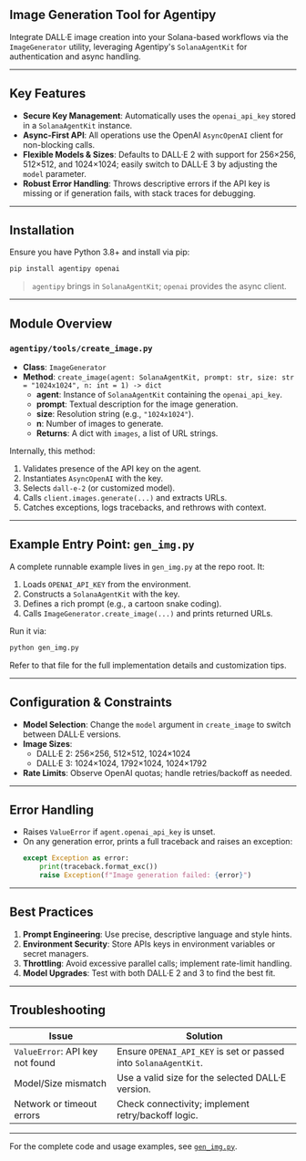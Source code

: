 ## Image Generation Tool for Agentipy

Integrate DALL·E image creation into your Solana-based workflows via the `ImageGenerator` utility, leveraging Agentipy's `SolanaAgentKit` for authentication and async handling.

---

## Key Features

-  **Secure Key Management**: Automatically uses the `openai_api_key` stored in a `SolanaAgentKit` instance.
-  **Async-First API**: All operations use the OpenAI `AsyncOpenAI` client for non-blocking calls.
-  **Flexible Models & Sizes**: Defaults to DALL·E 2 with support for 256×256, 512×512, and 1024×1024; easily switch to DALL·E 3 by adjusting the `model` parameter.
-  **Robust Error Handling**: Throws descriptive errors if the API key is missing or if generation fails, with stack traces for debugging.

---

## Installation

Ensure you have Python 3.8+ and install via pip:

```bash
pip install agentipy openai
```

> `agentipy` brings in `SolanaAgentKit`; `openai` provides the async client.

---

## Module Overview

### `agentipy/tools/create_image.py`

- **Class**: `ImageGenerator`
- **Method**: `create_image(agent: SolanaAgentKit, prompt: str, size: str = "1024x1024", n: int = 1) -> dict`
  - **agent**: Instance of `SolanaAgentKit` containing the `openai_api_key`.
  - **prompt**: Textual description for the image generation.
  - **size**: Resolution string (e.g., `"1024x1024"`).
  - **n**: Number of images to generate.
  - **Returns**: A dict with `images`, a list of URL strings.

Internally, this method:

1. Validates presence of the API key on the agent.
2. Instantiates `AsyncOpenAI` with the key.
3. Selects `dall-e-2` (or customized model).
4. Calls `client.images.generate(...)` and extracts URLs.
5. Catches exceptions, logs tracebacks, and rethrows with context.

---

## Example Entry Point: `gen_img.py`

A complete runnable example lives in `gen_img.py` at the repo root. It:

1. Loads `OPENAI_API_KEY` from the environment.
2. Constructs a `SolanaAgentKit` with the key.
3. Defines a rich prompt (e.g., a cartoon snake coding).
4. Calls `ImageGenerator.create_image(...)` and prints returned URLs.

Run it via:

```bash
python gen_img.py
```

Refer to that file for the full implementation details and customization tips.

---

## Configuration & Constraints

- **Model Selection**: Change the `model` argument in `create_image` to switch between DALL·E versions.
- **Image Sizes**:
  - DALL·E 2: 256×256, 512×512, 1024×1024
  - DALL·E 3: 1024×1024, 1792×1024, 1024×1792
- **Rate Limits**: Observe OpenAI quotas; handle retries/backoff as needed.

---

## Error Handling

- Raises `ValueError` if `agent.openai_api_key` is unset.
- On any generation error, prints a full traceback and raises an exception:
  ```python
  except Exception as error:
      print(traceback.format_exc())
      raise Exception(f"Image generation failed: {error}")
  ```

---

## Best Practices

1. **Prompt Engineering**: Use precise, descriptive language and style hints.
2. **Environment Security**: Store APIs keys in environment variables or secret managers.
3. **Throttling**: Avoid excessive parallel calls; implement rate-limit handling.
4. **Model Upgrades**: Test with both DALL·E 2 and 3 to find the best fit.

---

## Troubleshooting

| Issue                            | Solution                                                         |
|----------------------------------|------------------------------------------------------------------|
| `ValueError`: API key not found  | Ensure `OPENAI_API_KEY` is set or passed into `SolanaAgentKit`.  |
| Model/Size mismatch              | Use a valid size for the selected DALL·E version.                |
| Network or timeout errors        | Check connectivity; implement retry/backoff logic.               |

---

For the complete code and usage examples, see [`gen_img.py`](https://github.com/niceberginc/agentipy/blob/main/agentipy/tools/create_image.py).

